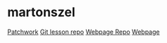# martonszel
[Patchwork](https://github.com/martonszel/patchwork)
[Git lesson repo](https://github.com/martonszel/git-lesson-repository)
[Webpage Repo](https://github.com/martonszel/martonszel.github.io)
[Webpage](file:///C:/Users/M%C3%A1rton/Greenfox/martonszel/Week01/Day01/index.html)